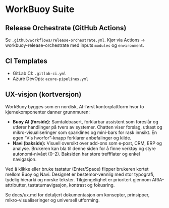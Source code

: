 # WorkBuoy Suite


## Release Orchestrate (GitHub Actions)
Se `.github/workflows/release-orchestrate.yml`. Kjør via Actions → workbuoy-release-orchestrate med inputs `modules` og `environment`.


## CI Templates
- GitLab CI: `.gitlab-ci.yml`
- Azure DevOps: `azure-pipelines.yml`

## UX-visjon (kortversjon)

WorkBuoy bygges som en nordisk, AI-først kontorplattform hvor to kjernekomponenter danner grunnmuren:

- **Buoy AI (forside):** Samtalebasert, forklarbar assistent som foreslår og utfører handlinger på tvers av systemer. Chatten viser forslag, utkast og mikro-visualiseringer som sparklines og mini-bars for rask innsikt. En egen “Vis hvorfor”-knapp forklarer anbefalinger og kilde.
- **Navi (bakside):** Visuell oversikt over add-ons som e‑post, CRM, ERP og analyse. Brukeren kan bla til denne siden for å finne verktøy og styre autonomi-nivået (0–2). Baksiden har store treffflater og enkel navigasjon.

Ved å klikke eller bruke tastatur (Enter/Space) flipper brukeren kortet mellom Buoy og Navi. Designet er bestemor‑vennlig med stor typografi, tydelig hierarki og norske tekster. Tilgjengelighet er prioritert gjennom ARIA-attributter, tastaturnavigasjon, kontrast og fokusring.

Se docs/ux.md for detaljert dokumentasjon om konsepter, prinsipper, mikro-visualiseringer og universell utforming.
